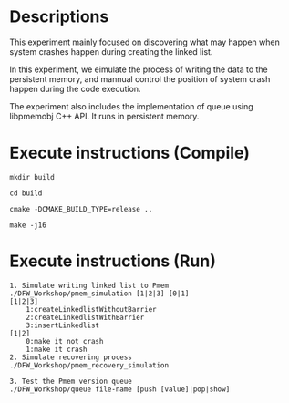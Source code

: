 # Descriptions

This experiment mainly focused on discovering what may happen when system crashes happen during creating the linked list.

In this experiment, we eimulate the process of writing the data to the persistent memory, and mannual control the position of system crash happen during the code execution.

The experiment also includes the implementation of queue using libpmemobj C++ API. It runs in persistent memory.

# Execute instructions (Compile)

    mkdir build

    cd build

    cmake -DCMAKE_BUILD_TYPE=release ..

    make -j16

# Execute instructions (Run)
    
    1. Simulate writing linked list to Pmem 
    ./DFW_Workshop/pmem_simulation [1|2|3] [0|1]
    [1|2|3] 
        1:createLinkedlistWithoutBarrier
        2:createLinkedlistWithBarrier
        3:insertLinkedlist
    [1|2]
        0:make it not crash
        1:make it crash
    2. Simulate recovering process
    ./DFW_Workshop/pmem_recovery_simulation
    
    3. Test the Pmem version queue
    ./DFW_Workshop/queue file-name [push [value]|pop|show]





